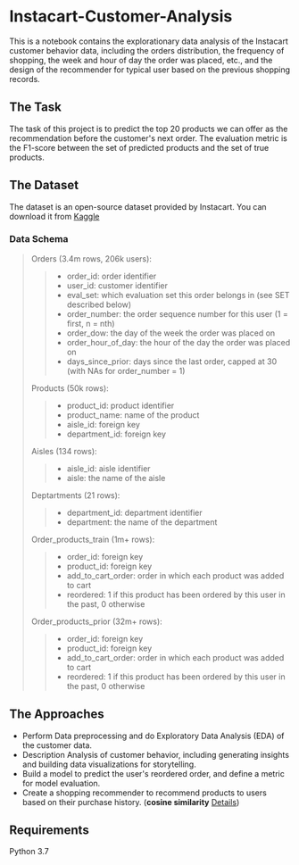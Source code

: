 # Instacart-Customer-Analysis

This is a notebook contains the explorationary data analysis of the Instacart customer behavior data, including the orders distribution, the frequency of shopping, the week and hour of day the order was placed, etc., and the design of the recommender for typical user based on the previous shopping records.

## The Task

The task of this project is to predict the top 20 products we can offer as the recommendation before the customer's next order. The evaluation metric is the F1-score between the set of predicted products and the set of true products.

## The Dataset

The dataset is an open-source dataset provided by Instacart. You can download it from [Kaggle](https://www.kaggle.com/psparks/instacart-market-basket-analysis) 

###  Data Schema

> Orders (3.4m rows, 206k users):
>>  * order_id: order identifier
>>  * user_id: customer identifier
>>  * eval_set: which evaluation set this order belongs in (see SET described below)
>>  * order_number: the order sequence number for this user (1 = first, n = nth)
>>  * order_dow: the day of the week the order was placed on
>>  * order_hour_of_day: the hour of the day the order was placed on
>>  * days_since_prior: days since the last order, capped at 30 (with NAs for order_number = 1)
>
> Products (50k rows):
>>  * product_id: product identifier
>>  * product_name: name of the product
>>  * aisle_id: foreign key
>>  * department_id: foreign key
>
> Aisles (134 rows):
>>  * aisle_id: aisle identifier
>>  * aisle: the name of the aisle
>
> Deptartments (21 rows):
>>  * department_id: department identifier
>>  * department: the name of the department
>
> Order_products_train (1m+ rows):
>>  * order_id: foreign key
>>  * product_id: foreign key
>>  * add_to_cart_order: order in which each product was added to cart
>>  * reordered: 1 if this product has been ordered by this user in the past, 0 otherwise
>
> Order_products_prior (32m+ rows):
>>  * order_id: foreign key
>>  * product_id: foreign key
>>  * add_to_cart_order: order in which each product was added to cart
>>  * reordered: 1 if this product has been ordered by this user in the past, 0 otherwise

## The Approaches

* Perform Data preprocessing and do Exploratory Data Analysis (EDA) of the customer data.
* Description Analysis of customer behavior, including generating insights and building data visualizations for storytelling.
* Build a model to predict the user's reordered order, and define a metric for model evaluation.
* Create a shopping recommender to recommend products to users based on their purchase history. (**cosine similarity** [Details](https://en.wikipedia.org/wiki/Cosine_similarity))

## Requirements

Python 3.7

